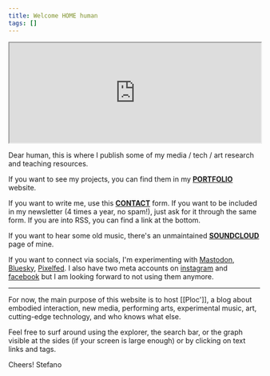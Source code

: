 ```yaml
---
title: Welcome HOME human
tags: []
---
```

<iframe width="100%" height="200" src="https://stefanodalessio.github.io/cablesHomeRender"></iframe>

Dear human,
this is where I publish some of my media / tech / art research and teaching resources.

If you want to see my projects, you can find them in my [**PORTFOLIO**](https://cargocollective.com/stefanodalessio) website.

If you want to write me, use this [**CONTACT**](https://cargocollective.com/stefanodalessio/CONTACT) form.
If you want to be included in my newsletter (4 times a year, no spam!), just ask for it through the same form. If you are into RSS, you can find a link at the bottom.

If you want to hear some old music, there's an unmaintained **[SOUNDCLOUD](https://soundcloud.com/stefanodalessio)** page of mine.

If you want to connect via socials, I'm experimenting with [Mastodon](https://%40ste@tldr.nettime.org), [Bluesky](https://bsky.app/profile/stefanodalessio.bsky.social), [Pixelfed](https://pixelfed.social/stefanodalessio).
I also have two meta accounts on [instagram](https://www.instagram.com/stfndlss/) and [facebook](https://www.facebook.com/stedalessio) but I am looking forward to not using them anymore.

---
For now, the main purpose of this website is to host [[Ploc']], a blog about embodied interaction, new media, performing arts, experimental music, art, cutting-edge technology, and who knows what else.

Feel free to surf around using the explorer, the search bar, or the graph visible at the sides (if your screen is large enough) or by clicking on text links and tags.

Cheers!
Stefano


